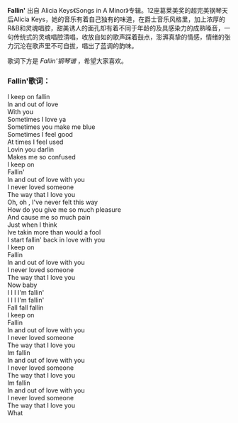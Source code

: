 

**Fallin'** 出自 Alicia Keys《Songs in A Minor》专辑。12座葛莱美奖的超完美钢琴天后Alicia
Keys，她的音乐有着自己独有的味道，在爵士音乐风格里，加上浓厚的R&B和灵魂唱腔，甜美诱人的面孔却有着不同于年龄的及具感染力的成熟嗓音，一句传统式的灵魂唱腔清唱，收放自如的歌声踩着鼓点，澎湃真挚的情感，情绪的张力沉沦在歌声里不可自拔，唱出了蓝调的韵味。

  
歌词下方是 _Fallin'钢琴谱_ ，希望大家喜欢。

### Fallin'歌词：

I keep on fallin  
In and out of love  
With you  
Sometimes I love ya  
Sometimes you make me blue  
Sometimes I feel good  
At times I feel used  
Lovin you darlin  
Makes me so confused  
I keep on  
Fallin'  
In and out of love with you  
I never loved someone  
The way that I love you  
Oh, oh , I've never felt this way  
How do you give me so much pleasure  
And cause me so much pain  
Just when I think  
Ive takin more than would a fool  
I start fallin' back in love with you  
I keep on  
Fallin  
In and out of love with you  
I never loved someone  
The way that I love you  
Now baby  
I I I I'm fallin'  
I I I I'm fallin'  
Fall fall fallin  
I keep on  
Fallin  
In and out of love with you  
I never loved someone  
The way that I love you  
Im fallin  
In and out of love with you  
I never loved someone  
The way that I love you  
Im fallin  
In and out of love with you  
I never loved someone  
The way that I love you  
What

